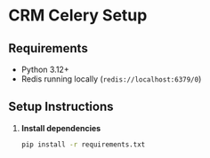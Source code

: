 # CRM Celery Setup

## Requirements
- Python 3.12+
- Redis running locally (`redis://localhost:6379/0`)

## Setup Instructions

1. **Install dependencies**
   ```bash
   pip install -r requirements.txt
